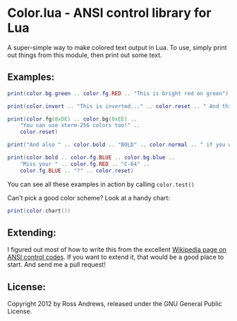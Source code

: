 Color.lua - ANSI control library for Lua
========================================

A super-simple way to make colored text output in Lua.
To use, simply print out things from this module, then print out some text.

Examples:
----------

```lua
print(color.bg.green .. color.fg.RED .. "This is bright red on green")

print(color.invert .. "This is inverted..." .. color.reset .. " And this isn't.")

print(color.fg(0xDE) .. color.bg(0xEE) ..
    "You can use xterm-256 colors too!" ..
    color.reset)

print("And also " .. color.bold .. "BOLD" .. color.normal .. " if you want.")

print(color.bold .. color.fg.BLUE .. color.bg.blue ..
    "Miss your " .. color.fg.RED .. "C-64" ..
    color.fg.BLUE .. "?" .. color.reset)
```

You can see all these examples in action by calling `color.test()`

Can't pick a good color scheme? Look at a handy chart:

```lua
print(color.chart())
```

Extending:
----------

I figured out most of how to write this from the excellent [Wikipedia page on ANSI control codes](http://en.wikipedia.org/wiki/ANSI_escape_code). If you want to extend it, that would be a good place to start. And send me a pull request!

License:
----------

Copyright 2012 by Ross Andrews, released under the GNU General Public License.